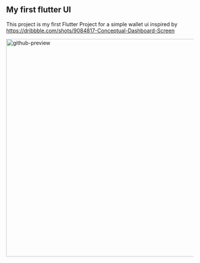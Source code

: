 ## My first flutter UI
This project is my first Flutter Project for a simple wallet ui inspired by https://dribbble.com/shots/9084817-Conceptual-Dashboard-Screen

<img width="584" alt="github-preview" src="https://user-images.githubusercontent.com/65971321/86300972-e240a580-bc04-11ea-90ba-1e01844867dd.png">
